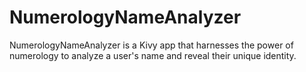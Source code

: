 # NumerologyNameAnalyzer
NumerologyNameAnalyzer is a Kivy app that harnesses the power of numerology to analyze a user's name and reveal their unique identity.
